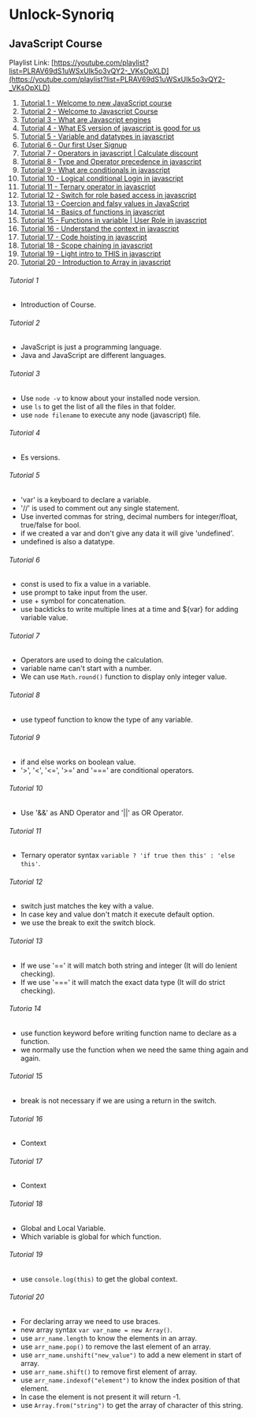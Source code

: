 # Unlock-Synoriq

## JavaScript Course
Playlist Link: [https://youtube.com/playlist?list=PLRAV69dS1uWSxUIk5o3vQY2-_VKsOpXLD](https://youtube.com/playlist?list=PLRAV69dS1uWSxUIk5o3vQY2-_VKsOpXLD)

1. [Tutorial 1 - Welcome to new JavaScript course](#tutorial-1)
2. [Tutorial 2 - Welcome to Javascript Course](#tutorial-2)
3. [Tutorial 3 - What are Javascript engines](#tutorial-3)
4. [Tutorial 4 - What ES version of javascript is good for us](#tutorial-4)
5. [Tutorial 5 - Variable and datatypes in javascript](#tutorial-5)
6. [Tutorial 6 - Our first User Signup](#tutorial-6)
7. [Tutorial 7 - Operators in javascript | Calculate discount](#tutorial-7)
8. [Tutorial 8 - Type and Operator precedence in javascript](#tutorial-8)
9. [Tutorial 9 - What are conditionals in javascript](#tutorial-9)
10. [Tutorial 10 - Logical conditional Login in javascript](#tutorial-10)
11. [Tutorial 11 - Ternary operator in javascript](#tutorial-11)
12. [Tutorial 12 - Switch for role based access in javascript](#tutorial-12)
13. [Tutorial 13 - Coercion and falsy values in JavaScript](#tutorial-13)
14. [Tutorial 14 - Basics of functions in javascript](#tutorial-14)
15. [Tutorial 15 - Functions in variable | User Role in javascript](#tutorial-15)
16. [Tutorial 16 - Understand the context in javascript](#tutorial-16)
17. [Tutorial 17 - Code hoisting in javascript](#tutorial-17)
18. [Tutorial 18 - Scope chaining in javascript](#tutorial-18)
19. [Tutorial 19 - Light intro to THIS in javascript](#tutorial-19)
20. [Tutorial 20 - Introduction to Array in javascript](#tutorial-20)

###### Tutorial 1
* Introduction of Course.
###### Tutorial 2
* JavaScript is just a programming language.
* Java and JavaScript are different languages.
###### Tutorial 3
* Use `node -v` to know about your installed node version.
* use `ls` to get the list of all the files in that folder.
* use `node filename` to execute any node (javascript) file.
###### Tutorial 4
* Es versions.
###### Tutorial 5
* 'var' is a keyboard to declare a variable.
* '//' is used to comment out any single statement.
* Use inverted commas for string, decimal numbers for integer/float, true/false for bool.
* if we created a var and don't give any data it will give 'undefined'.
* undefined is also a datatype.
###### Tutorial 6
* const is used to fix a value in a variable.
* use prompt to take input from the user.
* use + symbol for concatenation.
* use backticks to write multiple lines at a time and ${var} for adding variable value.
###### Tutorial 7
* Operators are used to doing the calculation.
* variable name can't start with a number.
* We can use `Math.round()` function to display only integer value.
###### Tutorial 8
* use typeof function to know the type of any variable.
###### Tutorial 9
* if and else works on boolean value.
* '>', '<', '<=', '>=' and '===' are conditional operators.
###### Tutorial 10
* Use '&&' as AND Operator and '||' as OR Operator.
###### Tutorial 11
* Ternary operator syntax `variable ? 'if true then this' : 'else this'`.
###### Tutorial 12
* switch just matches the key with a value.
* In case key and value don't match it execute default option.
* we use the break to exit the switch block.
###### Tutorial 13
* If we use '==' it will match both string and integer (It will do lenient checking).
* If we use '===' it will match the exact data type (It will do strict checking).
###### Tutoria 14
* use function keyword before writing function name to declare as a function.
* we normally use the function when we need the same thing again and again.
###### Tutorial 15
* break is not necessary if we are using a return in the switch.
###### Tutorial 16
* Context
###### Tutorial 17
* Context
###### Tutorial 18
* Global and Local Variable.
* Which variable is global for which function.
###### Tutorial 19
* use `console.log(this)` to get the global context.
###### Tutorial 20
* For declaring array we need to use braces.
* new array syntax `var var_name = new Array()`.
* use `arr_name.length` to know the elements in an array.
* use `arr_name.pop()` to remove the last element of an array.
* use `arr_name.unshift("new_value")` to add a new element in start of array.
* use `arr_name.shift()` to remove first element of array.
* use `arr_name.indexof("element")` to know the index position of that element.
* In case the element is not present it will return -1.
* use `Array.from("string")` to get the array of character of this string.
